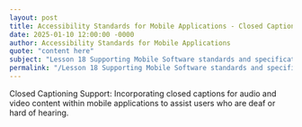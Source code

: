 ```yaml
---
layout: post
title: Accessibility Standards for Mobile Applications - Closed Captioning Support
date: 2025-01-10 12:00:00 -0000
author: Accessibility Standards for Mobile Applications
quote: "content here"
subject: "Lesson 18 Supporting Mobile Software standards and specifications"
permalink: "/Lesson 18 Supporting Mobile Software standards and specifications/Accessibility Standards for Mobile Applications/Accessibility Standards for Mobile Applications - Closed Captioning Support"
---
```


Closed Captioning Support: Incorporating closed captions for audio and video content within mobile applications to assist users who are deaf or hard of hearing.
